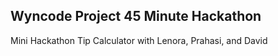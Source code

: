 ## Wyncode Project 45 Minute Hackathon
Mini Hackathon Tip Calculator with Lenora, Prahasi, and David
